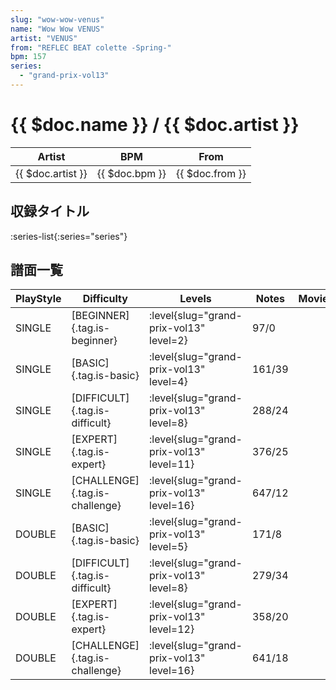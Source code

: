 ```yaml
---
slug: "wow-wow-venus"
name: "Wow Wow VENUS"
artist: "VENUS"
from: "REFLEC BEAT colette -Spring-"
bpm: 157
series:
  - "grand-prix-vol13"
---
```


# {{ $doc.name }} / {{ $doc.artist }}

|Artist|BPM|From|
|------|---|----|
|{{ $doc.artist }}|{{ $doc.bpm }}|{{ $doc.from }}|

## 収録タイトル

:series-list{:series="series"}

## 譜面一覧

|PlayStyle|Difficulty|Levels|Notes|Movie|
|---------|----------|------|-----|-----|
|SINGLE|[BEGINNER]{.tag.is-beginner}|<div class="field is-grouped is-grouped-multiline"> :level{slug="grand-prix-vol13" level=2}</div>|97/0||
|SINGLE|[BASIC]{.tag.is-basic}|<div class="field is-grouped is-grouped-multiline"> :level{slug="grand-prix-vol13" level=4}</div>|161/39||
|SINGLE|[DIFFICULT]{.tag.is-difficult}|<div class="field is-grouped is-grouped-multiline"> :level{slug="grand-prix-vol13" level=8}</div>|288/24||
|SINGLE|[EXPERT]{.tag.is-expert}|<div class="field is-grouped is-grouped-multiline"> :level{slug="grand-prix-vol13" level=11}</div>|376/25||
|SINGLE|[CHALLENGE]{.tag.is-challenge}|<div class="field is-grouped is-grouped-multiline"> :level{slug="grand-prix-vol13" level=16}</div>|647/12||
|DOUBLE|[BASIC]{.tag.is-basic}|<div class="field is-grouped is-grouped-multiline"> :level{slug="grand-prix-vol13" level=5}</div>|171/8||
|DOUBLE|[DIFFICULT]{.tag.is-difficult}|<div class="field is-grouped is-grouped-multiline"> :level{slug="grand-prix-vol13" level=8}</div>|279/34||
|DOUBLE|[EXPERT]{.tag.is-expert}|<div class="field is-grouped is-grouped-multiline"> :level{slug="grand-prix-vol13" level=12}</div>|358/20||
|DOUBLE|[CHALLENGE]{.tag.is-challenge}|<div class="field is-grouped is-grouped-multiline"> :level{slug="grand-prix-vol13" level=16}</div>|641/18||
